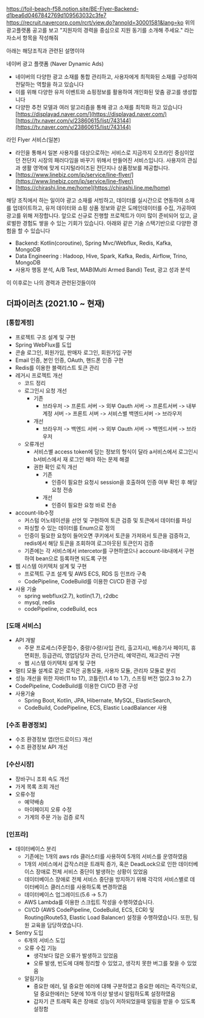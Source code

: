 https://foil-beach-f58.notion.site/BE-Flyer-Backend-d1bea6d0467842769d109563032c3fe7 
https://recruit.navercorp.com/rcrt/view.do?annoId=30001581&lang=ko
위의 광고플랫폼 공고를 보고 "지원자의 경력을 중심으로 지원 동기를 소개해 주세요." 라는 자소서 항목을 작성해줘

아래는 해당조직과 관련된 설명이야

네이버 광고 플랫폼 (Naver Dynamic Ads)
- 네이버의 다양한 광고 소재를 통합 관리하고, 사용자에게 최적화된 소재를 구성하여 전달하는 역할을 하고 있습니다
- 이를 위해 다양한 유저 이벤트와 쇼핑정보를 활용하여 개인화된 맞춤 광고를 생성합니다
- 다양한 추천 모델과 여러 알고리즘을 통해 광고 소재를 최적화 하고 있습니다
[https://displayad.naver.com/](https://displayad.naver.com/)
[https://tv.naver.com/v/23860615/list/743144](https://tv.naver.com/v/23860615/list/743144)

라인 Flyer 서비스(일본)
- 라인을 통해서 일본 사용자를 대상으로하는 서비스로 지금까지 오프라인 중심이었던 전단지 시장의 패러다임을 바꾸기 위해서 만들어진 서비스입니다. 사용자의 관심과 생활 영역에 맞게 디지털라이즈된 전단지나 상품정보를 제공합니다.
- [https://www.linebiz.com/jp/service/line-flyer/](https://www.linebiz.com/jp/service/line-flyer/)
- [https://chirashi.line.me/home](https://chirashi.line.me/home)

해당 조직에서 하는 일이야
광고 소재를 서빙하고, 데이터를 실시간으로 연동하여 소재를 업데이트하고,
유저 데이터와 쇼핑 상품 정보와 같은 도메인데이터를 수집, 가공하여 광고를 위해 저장합니다.
앞으로 신규로 진행할 프로젝트가 이미 많이 준비되어 있고, 글로벌한 경험도 쌓을 수 있는 기회가 있습니다.
아래와 같은 기술 스택기반으로 다양한 경험을 할 수 있습니다
- Backend: Kotlin(coroutine), Spring Mvc/Webflux, Redis, Kafka, MongoDB
- Data Engineering : Hadoop, Hive, Spark, Kafka, Redis, Airflow, Trino, MongoDB
- 사용자 행동 분석, A/B Test, MAB(Multi Armed Bandi) Test, 광고 성과 분석

이 이후로는 나의 경력과 관련된것들이야
## 더파이러츠 (2021.10 ~ 현재)

### [통합계정]

- 프로젝트 구조 설계 및 구현
- Spring WebFlux를 도입
- 콘솔 로그인, 회원가입, 판매자 로그인, 회원가입 구현
- Email 인증, 본인 인증, OAuth, 핸드폰 인증 구현
- Redis를 이용한 블랙리스트 토큰 관리
- 레거시 프로젝트 개선
    - 코드 정리
    - 로그인시 요청 개선
        - 기존
            - 브라우저 -> 프론트 서버 -> 외부 Oauth 서버 -> 프론트서버 -> 내부 계정 서버  -> 프론트 서버 -> 서비스별 백엔드서버 -> 브라우저
        - 개선
            - 브라우저 -> 백엔드 서버 -> 외부 Oauth 서버 -> 백엔드서버 -> 브라우저
    - 오류개선
        - 서비스별 access token에 담는 정보의 형식이 달라 a서비스에서 로그인시 b서비스에서 재 로그인 해야 하는 문제 해결
        - 권한 확인 로직 개선
            - 기존
                - 인증이 필요한 요청시 session을 호출하여 인증 여부 확인 후 해당 요청 전송
            - 개선
                - 인증이 필요한 요청 바로 전송
- account-lib수정
    - 커스텀 어노테이션을 선언 및 구현하여 토큰 검증 및 토큰에서 데이터를 파싱
    - 파싱할 수 있는 데이터를 Enum으로 정의
    - 인증이 필요한 요청이 들어오면 쿠키에서 토큰을 가져와서 토큰을 검증하고, redis에서 해당 토큰을 조회하여 로그아웃된 토큰인지 검증
    - 기존에는 각 서비스에서 intercetor를 구현하였으나 account-lib내에서 구현하여 bean으로 등록하면 되도록 구현
- 웹 시스템 아키텍처 설계 및 구현
    - 프로젝트 구조 설계 및 AWS ECS, RDS 등 인프라 구축
    - CodePipeline, CodeBuild를 이용한 CI/CD 환경 구성
- 사용 기술
    - spring webflux(2.7), kotlin(1.7), r2dbc
    - mysql, redis
    - codePipeline, codeBuild, ecs
    

### [도매 서비스]

- API 개발
    - 주문 프로세스(주문접수, 중량/수량/사입 관리, 출고지시), 배송기사 페이지, 휴면회원, 등급관리, 영업담당자 관리, 단가관리, 예약관리, 재고관리 구현
    - 웹 시스템 아키텍처 설계 및 구현
- 멀티 모듈 설계로 같은 로직은 공통모듈, 사용자 모듈, 관리자 모듈로 분리
- 성능 개선을 위한 자바(11 to 17), 코틀린(1.4 to 1.7), 스프링 버전 업(2.3 to 2.7)
- CodePipeline, CodeBuild를 이용한 CI/CD 환경 구성
- 사용기술
    - Spring Boot, Kotlin, JPA, Hibernate, MySQL, ElasticSearch,
    - CodeBuild, CodePipeline, ECS, Elastic LoadBalancer 사용

### [수조 환경정보]

- 수조 환경정보 앱(안드로이드) 개선
- 수조 환경정보 API 개선

### [수산시장]

- 장바구니 조회 속도 개선
- 가게 목록 조회 개선
- 오류수정
    - 예약배송
    - 마이페이지 오류 수정
    - 가게의 주문 가능 검증 로직

### [인프라]

- 데이터베이스 분리
    - 기존에는 1개의 aws rds 클러스터를 사용하여 5개의 서비스를 운영하였음
    - 1개의 서비스에서 갑작스러운 트래픽 증가, 혹은 DeadLock으로 인한 데이터베이스 장애로 전체 서비스 중단이 발생하는 상황이 있었음
    - 데이터베이스 장애로 전체 서비스 중단을 방지하기 위해 각각의 서비스별로 데이터베이스 클러스터를 사용하도록 변경하였음
    - 데이터베이스 업그레이드(5.6 → 5.7)
    - AWS Lambda를 이용한 스크립트 작성을 수행하였습니다.
    - CI/CD (AWS CodePipeline, CodeBuild, ECS, ECR) 및 Routing(Route53, Elastic Load Balancer) 설정을 수행하였습니다. 또한, 팀원 교육을 담당하였습니다.
- Sentry 도입
    - 6개의 서비스 도입
    - 오류 수집 기능
        - 생각보다 많은 오류가 발생하고 있었음
        - 오류 발생, 빈도에 대해 정리할 수 있었고, 생각치 못한 버그를 찾을 수 있었음
    - 알림기능
        - 중요한 에러, 덜 중요한 에러에 대해 구분하였고 중요한 에러는 즉각적으로, 덜 중요한에러는 5분에 10개 이상 발생시 알림하도록 설정하였음
        - 갑자기 큰 트래픽 혹은 장애로 성능이 저하되었을때 알림을 받을 수 있도록 설정함